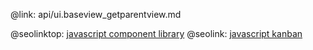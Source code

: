@link: api/ui.baseview_getparentview.md

@seolinktop: [javascript component library](https://webix.com)
@seolink: [javascript kanban](https://webix.com/kanban/)